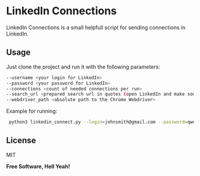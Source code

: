 # LinkedIn Connections

LinkedIn Connections is a small helpfull script for sending connections in LinkedIn.

## Usage

Just clone the project and run it with the following parameters:

```sh
--username <your login for LinkedIn>
--password <your password for LinkedIn>
--connections <count of needed connections per run>
--search_url <prepared search url in quotes (open LinkedIn and make some search with needed parameters)>
--webdriver_path <absolute path to the Chrome Webdriver>
```

Example for running:
```sh
 python3 linkedin_connect.py --login=johnsmith@gmail.com --password=qwerty --connections=30 --search_url="https://www.linkedin.com/search/results/people/?geoUrn=%5B%22105080838%22%5D&industry=%5B%2296%22%5D&keywords=human%20resources&origin=FACETED_SEARCH&serviceCategory=%5B%2249%22%5D&sid=RZV"
```

## License
MIT

**Free Software, Hell Yeah!**